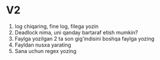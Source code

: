 # V2
1. log chiqaring, fine log, filega yozin
2. Deadlock nima, uni qanday bartaraf etish mumkin?
3. Faylga yozilgan 2 ta son gig'indisini boshqa faylga yozing
4. Fayldan nusxa yarating
5. Sana uchun regex yozing